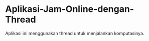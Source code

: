 # Aplikasi-Jam-Online-dengan-Thread
Aplikasi ini menggunakan thread untuk menjalankan komputasinya.
